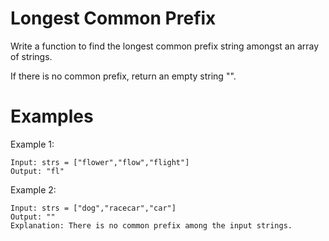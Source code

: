 # Longest Common Prefix

Write a function to find the longest common prefix string amongst an array of strings.

If there is no common prefix, return an empty string "".

# Examples

Example 1:
```
Input: strs = ["flower","flow","flight"]
Output: "fl"
```
Example 2:
```
Input: strs = ["dog","racecar","car"]
Output: ""
Explanation: There is no common prefix among the input strings.
```